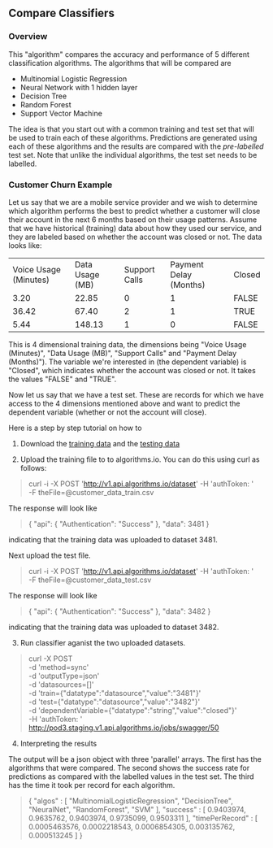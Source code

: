 ## Compare Classifiers
### Overview

This "algorithm" compares the accuracy and performance of 5 different
classification algorithms. The algorithms that will be compared are

* Multinomial Logistic Regression
* Neural Network with 1 hidden layer
* Decision Tree
* Random Forest
* Support Vector Machine

The idea is that you start out with a common training and test set that will be
used to train each of these algorithms. Predictions are generated using each of
these algorithms and the results are compared with the *pre-labelled* test set.
Note that unlike the individual algorithms, the test set needs to be labelled.

### Customer Churn Example

Let us say that we are a mobile service provider and we wish to determine which
algorithm performs the best to predict whether a customer will close their
account in the next 6 months based on their usage patterns. Assume that we have
historical (training) data about how they used our service, and they are
labeled based on whether the account was closed or not. The data looks like:

<table>
<tr><td>Voice Usage (Minutes)</td><td>Data Usage (MB)</td><td>Support Calls</td><td>Payment Delay (Months)</td><td>Closed</td></tr>
<tr><td>3.20</td><td>22.85</td><td>0</td><td>1</td><td>FALSE</td></tr>
<tr><td>36.42</td><td>67.40</td><td>2</td><td>1</td><td>TRUE</td></tr>
<tr><td>5.44</td><td>148.13</td><td>1</td><td>0</td><td>FALSE</td></tr>
</table>

This is 4 dimensional training data, the dimensions being "Voice Usage
(Minutes)", "Data Usage (MB)", "Support Calls" and "Payment Delay (Months)").
The variable we're interested in (the dependent variable) is "Closed", which
indicates whether the account was closed or not. It takes the values "FALSE"
and "TRUE".

Now let us say that we have a test set. These are records for which we have
access to the 4 dimensions mentioned above and want to predict the dependent
variable (whether or not the account will close).

Here is a step by step tutorial on how to 

1. Download the [training
data](https://s3.amazonaws.com/sample_dataset.algorithms.io/customer_data_train.csv)
and the [testing
data](https://s3.amazonaws.com/sample_dataset.algorithms.io/customer_data_test.csv)

2.  Upload the training file to to algorithms.io. You can do this using curl as follows:

> curl -i -X POST 'http://v1.api.algorithms.io/dataset' 
>      -H 'authToken: <YOUR AUTHORIZATION TOKEN>'  
>      -F theFile=@customer_data_train.csv

The response will look like

>   { "api": { "Authentication": "Success" }, "data": 3481 }

indicating that the training data was uploaded to dataset 3481.

Next upload the test file.

> curl -i -X POST 'http://v1.api.algorithms.io/dataset' 
>      -H 'authToken: <YOUR AUTHORIZATION TOKEN>'  
>      -F theFile=@customer_data_test.csv

The response will look like

>   { "api": { "Authentication": "Success" }, "data": 3482 }

indicating that the training data was uploaded to dataset 3482.

3. Run classifier aganist the two uploaded datasets.

> curl -X POST \
> -d 'method=sync' \
> -d 'outputType=json' \
> -d 'datasources=[]' \
> -d 'train={"datatype":"datasource","value":"3481"}' \
> -d 'test={"datatype":"datasource","value":"3482"}' \
> -d 'dependentVariable={"datatype":"string","value":"closed"}' \
> -H 'authToken: <YOUR AUTHORIZATION TOKEN>'  
> http://pod3.staging.v1.api.algorithms.io/jobs/swagger/50

4. Interpreting the results

The output will be a json object with three 'parallel' arrays. The first has
the algorithms that were compared. The second shows the success rate for
predictions as compared with the labelled values in the test set. The third has
the time it took per record for each algorithm.

> {
>   "algos" : [
>       "MultinomialLogisticRegression",
>       "DecisionTree",
>       "NeuralNet",
>       "RandomForest",
>       "SVM"
>   ],
>   "success" : [
>       0.9403974,
>       0.9635762,
>       0.9403974,
>       0.9735099,
>       0.9503311
>   ],
>   "timePerRecord" : [
>       0.0005463576,
>       0.0002218543,
>       0.0006854305,
>       0.003135762,
>       0.000513245
>   ]
> }
